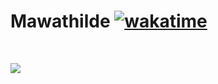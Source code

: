 # Mawathilde [![wakatime](https://wakatime.com/badge/user/ee495928-69e5-4ae9-8777-1f2ff2c3d5c2.svg?style=for-the-badge)](https://wakatime.com/@ee495928-69e5-4ae9-8777-1f2ff2c3d5c2)

<br>

![](https://activity-graph.herokuapp.com/graph?username=mawathilde&theme=redical)
